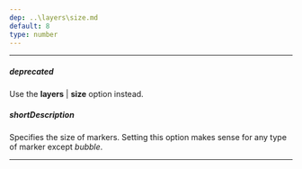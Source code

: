 ```yaml
---
dep: ..\layers\size.md
default: 8
type: number
---
```

---
##### deprecated
Use the **layers** | **size** option instead.

##### shortDescription
Specifies the size of markers. Setting this option makes sense for any type of marker except *bubble*.

---
